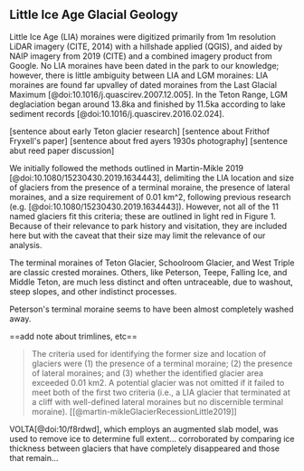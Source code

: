 ## Little Ice Age Glacial Geology

Little Ice Age (LIA) moraines were digitized primarily from 1m resolution LiDAR imagery (CITE, 2014) with a hillshade applied (QGIS), and aided by NAIP imagery from 2019 (CITE) and a combined imagery product from Google. 
No LIA moraines have been dated in the park to our knowledge; however, there is little ambiguity between LIA and LGM moraines: LIA moraines are found far upvalley of dated moraines from the Last Glacial Maximum  [@doi:10.1016/j.quascirev.2007.12.005]. 
In the Teton Range, LGM deglaciation began around 13.8ka and finished by 11.5ka according to lake sediment records [@doi:10.1016/j.quascirev.2016.02.024]. 

[sentence about early Teton glacier research]
[sentence about Frithof Fryxell's paper]
[sentence about fred ayers 1930s photography]
[sentence abut reed paper discussion]

We initially followed the methods outlined in Martin-Mikle 2019 [@doi:10.1080/15230430.2019.1634443], delimiting the LIA location and size of glaciers from the presence of a terminal moraine, the presence of lateral moraines, and a size requirement of 0.01 km^2, following previous research (e.g. [@doi:10.1080/15230430.2019.1634443]). 
However, not all of the 11 named glaciers fit this criteria; these are outlined in light red in Figure 1. Because of their relevance to park history and visitation, they are included here but with the caveat that their size may limit the relevance of our analysis.

The terminal moraines of Teton Glacier, Schoolroom Glacier, and West Triple are classic crested moraines. 
Others, like Peterson, Teepe, Falling Ice, and Middle Teton, are much less distinct and often untraceable, due to washout, steep slopes, and other indistinct processes. 


Peterson's terminal moraine seems to have been almost completely washed away.

==add note about trimlines, etc==

> The criteria used for identifying the former size and location of glaciers were (1) the presence of a terminal moraine; (2) the presence of lateral moraines; and (3) whether the identified glacier area exceeded 0.01 km2. A potential glacier was not omitted if it failed to meet both of the first two criteria (i.e., a LIA glacier that terminated at a cliff with well-defined lateral moraines but no discernible terminal moraine).
[[@martin-mikleGlacierRecessionLittle2019]]

VOLTA[@doi:10/f8rdwd], which employs an augmented slab model, was used to remove ice to determine full extent... corroborated by comparing ice thickness between glaciers that have completely disappeared and those that remain... 